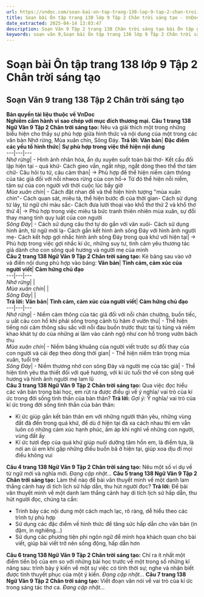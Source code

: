 ```yaml
---
url: https://vndoc.com/soan-bai-on-tap-trang-138-lop-9-tap-2-chan-troi-sang-tao-322345
title: Soạn bài Ôn tập trang 138 lớp 9 Tập 2 Chân trời sáng tạo - VnDoc.com
date_extracted: 2025-04-14 13:03:47
description: Soạn Văn 9 Tập 2 trang 138 Chân trời sáng tạo bài Ôn tập gồm phần trả lời chi tiết, đầy đủ, bám sát các câu hỏi, yêu cầu trong SGK (chỉ có trên VnDoc). Mời các bạn tham khảo.
keywords: soạn văn 9,Soạn bài Ôn tập trang 138 lớp 9 Tập 2 Chân trời sáng tạo,Soạn bài Ôn tập lớp 9 trang 138 Tập 2 Chân trời sáng tạo,soạn văn 9 Tập 2 trang 138 Chân trời sáng tạo,Ôn tập trang 138 lớp 9 Tập 2 Chân trời sáng tạo,Ôn tập lớp 9 trang 138 Tập 2 Chân trời sáng tạo,văn 9,ngữ văn 9,soạn văn 9 Chân trời sáng tạo,soạn văn 9 tập 1,giải văn 9,soạn ngữ văn 9,giải ngữ văn 9,giải sgk ngữ văn 9
---
```


# Soạn bài Ôn tập trang 138 lớp 9 Tập 2 Chân trời sáng tạo
## **Soạn Văn 9 trang 138 Tập 2 Chân trời sáng tạo**
**Bản quyền tài liệu thuộc về VnDoc**  
**Nghiêm cấm hành vi sao chép với mục đích thương mại.**
**Câu 1 trang 138 Ngữ Văn 9 Tập 2 Chân trời sáng tạo:** Nêu và giải thích một trong những biểu hiện cho thấy sự phù hợp giữa hình thức và nội dung của một trong các văn bản Nhớ rừng, Mùa xuân chín, Sông Đáy.
**Trả lời:**
**Văn bản**| **Đặc điểm các yếu tố hình thức**| **Sự phù hợp trong việc thể hiện nội dung**  
---|---|---  
 _Nhớ rừng_|  \- Hình ảnh nhân hóa, ẩn dụ xuyên suốt toàn bài thơ\- Kết cấu đối lập hiện tại - quá khứ\- Cách gieo vần, ngắt nhịp, ngắt dòng theo thể thơ tám chữ\- Câu hỏi tu từ, câu cảm thán| → Phù hợp để thể hiện niềm cảm thông của tác giả đối với nỗi nhwos rừng của con hổ→ Từ đó thể hiện nỗi niễm, tâm sự của con người với thời cuộc lúc bấy giờ  
 _Mùa xuân chín_|  \- Cách đặt nhan đề và thể hiện hình tượng "mùa xuân chín"\- Cách quan sát, miêu tả, thể hiện bước đi của thời gian\- Cách sử dụng từ láy, từ ngữ chỉ màu sắc\- Cách đưa lười thoại vào khổ thơ thứ 2 và khổ thơ thứ 4| → Phù hợp trong việc miêu tả bức tranh thiên nhiên mùa xuân, sự đổi thay mang tính quy luật của con người  
 _Sông Đáy_|  \- Cách sử dụng câu thơ tự do gắn với văn xuôi\- Cách sử dụng hình ảnh, từ ngữ mời lạ\- Cách gắn kết hình ảnh sông Đáy với hình ảnh người mẹ\- Cách kết hợp gợi nhắc hình ảnh sông Đáy trong quá khứ với hiện tại| → Phù hợp trong việc gợi nhắc kí ức, những suy tư, tình cảm yêu thương tác giả dành cho con sông quê hương và người mẹ của mình  
**Câu 2 trang 138 Ngữ Văn 9 Tập 2 Chân trời sáng tạo:** Kẻ bảng sau vào vở và điền nội dung phù hợp vào bảng:
**Văn bản**| **Tình cảm, cảm xúc của người viết**| **Cảm hứng chủ đạo**  
---|---|---  
 _Nhớ rừng_| |   
 _Mùa xuân chín_| |   
 _Sông Đáy_| |   
**Trả lời:**
**Văn bản**| **Tình cảm, cảm xúc của người viết**| **Cảm hứng chủ đạo**  
---|---|---  
 _Nhớ rừng_|  \- Niềm cảm thông của tác giả đối với nỗi chán chường, buồn tiếc, u uất cảu con hổ khi phải sống trong cảnh tù hãm ở vườn thú| \- Thể hiện tiếng nói cảm thông sâu sắc với nỗi đau buồn trước thực tại tù túng và niềm khao khát tự do của những ai lâm vào cảnh ngộ như con hổ trong vườn bách thu  
 _Mùa xuân chín_|  \- Niềm bâng khuâng của người viết trước sự đổi thay của con người và cái đẹp theo dòng thời gian| \- Thể hiện niềm trân trọng mùa xuân, tuổi trẻ  
 _Sông Đáy_|  \- Niềm thương nhớ con sông Đáy và người mẹ của tác giả| \- Thể hiện tình yêu tha thiết đối với quê hương, với kí ức tuổi thơ về con sông quê hương và hình ảnh người mẹ lam lũ  
**Câu 3 trang 138 Ngữ Văn 9 Tập 2 Chân trời sáng tạo:** Qua việc đọc hiểu các văn bản trong bài học, em rút ra được điều gì về ý nghĩa/ vai trò của kí ức trong đời sống tinh thần của bản thân?
**Trả lời:**
_Gợi ý:_
Ý nghĩa/ vai trò của kí ức trong đời sống tinh thần của bản thân:
  * Kí ức giúp gắn kết bản thân em với những người thân yêu, những vùng đất đã đến trong quá khứ, để dù ở hiện tại đã xa cách nhau thì em vẫn luôn có những cảm xúc hạnh phúc, ấm áp khi nghĩ về những con người, vùng đất ấy
  * Kí ức tươi đẹp của quá khứ giúp nuôi dưỡng tâm hồn em, là điểm tựa, là nơi an ủi em khi gặp những điều buồn bã ở hiện tại, giúp xoa dịu đi mọi điều không vui

**Câu 4 trang 138 Ngữ Văn 9 Tập 2 Chân trời sáng tạo:** Nêu một số ví dụ về từ ngữ mới và nghĩa mới.
_Đang cập nhật..._
**Câu 5 trang 138 Ngữ Văn 9 Tập 2 Chân trời sáng tạo:** Làm thế nào để bài văn thuyết minh về một danh lam thắng cảnh hay di tích lịch sử hấp dẫn, thu hút người đọc?
**Trả lời:**
Để bài văn thuyết minh về một danh lam thắng cảnh hay di tích lịch sử hấp dẫn, thu hút người đọc, chúng ta cần:
  * Trình bày các nội dung một cách mạch lạc, rõ ràng, dễ hiểu theo các trình tự phù hợp
  * Sử dụng các đặc điểm về hình thức để tăng sức hấp dẫn cho văn bản \(in đậm, in nghiêng...\)
  * Sử dụng các phương tiện phi ngôn ngữ để minh họa khách quan cho bài viết, giúp bài viết trở nên sống động, hấp dẫn hơn

**Câu 6 trang 138 Ngữ Văn 9 Tập 2 Chân trời sáng tạo:** Chỉ ra ít nhất một điểm tiến bộ của em so với những bài học trước về một trong số những kĩ năng sau: trình bày ý kiến về một sự việc có tính thời sự; nghe và nhận biết được tính thuyết phục của một ý kiến.
_Đang cập nhật..._
**Câu 7 trang 138 Ngữ Văn 9 Tập 2 Chân trời sáng tạo:** Viết đoạn văn nói về vai trò của kí ức trong sáng tác thơ ca.
_Đang cập nhật..._
